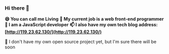 ### Hi there 👋
**😄 You can call me Living**
**👯 My current job is a web front-end programmer**
**🌱 I am a JavaScript developer**
**📫 I also have my own tech blog address: [http://119.23.62.130/](http://119.23.62.130/)**

🤔 I don't have my own open source project yet, but I'm sure there will be soon
